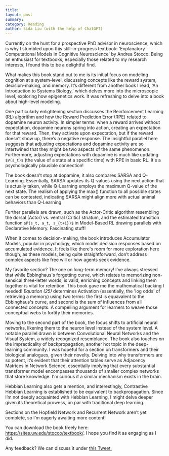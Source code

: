 ```yaml
---
title: 
layout: post
summary: 
category: Reading
author: Sida Liu (with the help of ChatGPT)
---
```

Currently on the hunt for a prospective PhD advisor in neuroscience, which is why I stumbled upon this still-in-progress textbook: 'Explanatory Computational Models in Cognitive Neuroscience' by Andrea Stocco. Being an enthusiast for textbooks, especially those related to my research interests, I found this to be a delightful find.

What makes this book stand out to me is its initial focus on modeling cognition at a system-level, discussing concepts like the reward system, decision-making, and memory. It’s different from another book I read, 'An Introduction to Systems Biology,' which delves more into the microscopic level, exploring how epigenetics work. It was refreshing to delve into a book about high-level modeling.

One particularly enlightening section discusses the Reinforcement Learning (RL) algorithm and how the Reward Prediction Error (RPE) related to dopamine neuron activity. In simpler terms: when a reward arrives without expectation, dopamine neurons spring into action, creating an expectation for that reward. Then, they activate upon expectation, but if the reward doesn’t show up, there’s a negative response. The insightful parallel here suggests that adjusting expectations and dopamine activity are so intertwined that they might be two aspects of the same phenomenon. Furthermore, adjusting expectations with dopamine is much like updating `$V(s_t)$` (the value of a state at a specific time) with RPE in basic RL. It's a psychologically plausible connection!

The book doesn’t stop at dopamine, it also compares SARSA and Q-Learning. Essentially, SARSA updates its Q-values using the next action that is actually taken, while Q-Learning employs the maximum Q-value of the next state. The realism of applying the max() function to all possible states can be contested, indicating SARSA might align more with actual animal behaviors than Q-Learning.

Further parallels are drawn, such as the Actor-Critic algorithm resembling the dorsal (Actor) vs. ventral (Critic) striatum, and the estimated transition function `$P(s_t, a_t, s_{t+1})$` in Model-Based RL drawing parallels with Declarative Memory. Fascinating stuff!

When it comes to decision-making, the book introduces Accumulator Models, popular in psychology, which model decision responses based on accumulated evidence. It feels like there's room for more exploration here though, as these models, being quite straightforward, don’t address complex aspects like free will or how agents seek evidence.

My favorite section? The one on long-term memory! I’ve always stressed that while Ebbinghaus's forgetting curve, which relates to memorizing non-sensical three-letter words, is valid, enriching concepts and linking them together is vital for retention. This book gave me the mathematical backing I needed! *Equation (25)* determines Activation (essentially, the 'log odds' of retrieving a memory) using two terms: the first is equavalent to the Ebbinghaus's curve, and second is the sum of influences from all connected concepts. A compelling argument for learners to weave those conceptual webs to fortify their memories.

Moving to the second part of the book, the focus shifts to artificial neural networks, likening them to the neuron level instead of the system level. A notable parallel drawn is between Convolutional Neural Networks and the Visual System, a widely recognized resemblance. The book also touches on the impracticality of backpropagation, another hot topic in the deep-learning community. I was hopeful for a section on transformers and their biological analogues, given their novelty. Delving into why transformers are so potent, it’s evident that their attention tables serve as Adjacency Matrices in Network Science, essentially implying that every substantial transformer model encompasses thousands of smaller complex networks that store knowledge. I'm curious if a similar mechanism exists in the brain.

Hebbian Learning also gets a mention, and interestingly, Contrastive Hebbian Learning is established to be equivalent to backpropagation. Since I’m not deeply acquainted with Hebbian Learning, I might delve deeper given its theoretical prowess, on par with traditional deep learning.

Sections on the Hopfield Network and Recurrent Network aren’t yet complete, so I’m eagerly awaiting more content!

You can download the book freely here: https://sites.uw.edu/stocco/textbook/. I hope you find it as engaging as I did.

Any feedback? We can discuss it under [this Tweet. <i class="fab fa-twitter"></i>](https://twitter.com/liusida2007/status/1698272066603196571)